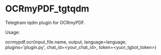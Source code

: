 # OCRmyPDF_tgtqdm
Telegtram tqdm plugin for OCRmyPDF. 

Usage:

ocrmypdf.ocr(input_file.name, output, language=language,
             plugins='plugin.py', chat_id=<your_chat_id>, token=<yuor_tgbot_token>)

